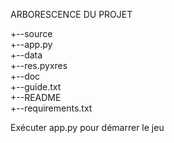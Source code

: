 ARBORESCENCE DU PROJET


+--source  
      +--app.py  
   +--data  
      +--res.pyxres  
+--doc  
   +--guide.txt  
+--README  
+--requirements.txt  

Exécuter app.py pour démarrer le jeu
